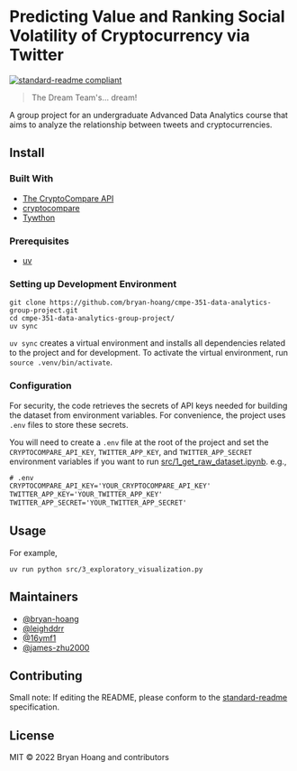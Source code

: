 # Predicting Value and Ranking Social Volatility of Cryptocurrency via Twitter

[![standard-readme compliant](https://img.shields.io/badge/standard--readme-OK-green.svg?style=flat-square)](https://github.com/RichardLitt/standard-readme)

> The Dream Team's... dream!

A group project for an undergraduate Advanced Data Analytics course that aims to
analyze the relationship between tweets and cryptocurrencies.

## Install

### Built With

- [The CryptoCompare API](https://min-api.cryptocompare.com/)
- [cryptocompare](https://github.com/lagerfeuer/cryptocompare#readme)
- [Tywthon](https://github.com/ryanmcgrath/twython#readme)

### Prerequisites

- [uv](https://docs.astral.sh/uv/getting-started/installation/)

### Setting up Development Environment

```console
git clone https://github.com/bryan-hoang/cmpe-351-data-analytics-group-project.git
cd cmpe-351-data-analytics-group-project/
uv sync
```

`uv sync` creates a virtual environment and installs all dependencies related to
the project and for development. To activate the virtual environment, run
`source .venv/bin/activate`.

### Configuration

For security, the code retrieves the secrets of API keys needed for building the
dataset from environment variables. For convenience, the project uses `.env`
files to store these secrets.

You will need to create a `.env` file at the root of the project and set the
`CRYPTOCOMPARE_API_KEY`, `TWITTER_APP_KEY`, and `TWITTER_APP_SECRET` environment
variables if you want to run
[src/1_get_raw_dataset.ipynb](src/1_get_raw_dataset.ipynb). e.g.,

```txt
# .env
CRYPTOCOMPARE_API_KEY='YOUR_CRYPTOCOMPARE_API_KEY'
TWITTER_APP_KEY='YOUR_TWITTER_APP_KEY'
TWITTER_APP_SECRET='YOUR_TWITTER_APP_SECRET'
```

## Usage

For example,

```console
uv run python src/3_exploratory_visualization.py
```

## Maintainers

- [@bryan-hoang](https://github.com/bryan-hoang)
- [@leighddrr](https://github.com/leighddrr)
- [@16ymf1](https://github.com/16ymf1)
- [@james-zhu2000](https://github.com/james-zhu2000)

## Contributing

Small note: If editing the README, please conform to the
[standard-readme](https://github.com/RichardLitt/standard-readme) specification.

## License

MIT © 2022 Bryan Hoang and contributors
